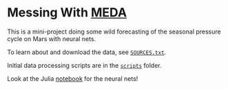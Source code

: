 # Messing With [MEDA](https://mars.nasa.gov/mars2020/spacecraft/instruments/meda/) 

This is a mini-project doing some wild forecasting of the seasonal pressure cycle on Mars with neural nets.

To learn about and download the data, see [`SOURCES.txt`](SOURCES.txt).

Initial data processing scripts are in the [`scripts`](scripts) folder.

Look at the Julia [notebook](messing_with_meda.ipynb) for the neural nets!